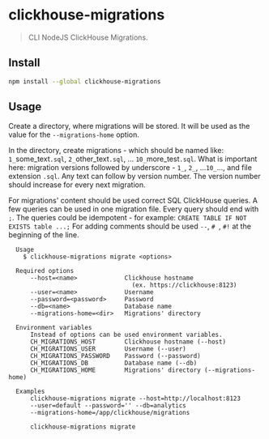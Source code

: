 
# clickhouse-migrations

> CLI NodeJS ClickHouse Migrations.

## Install

```sh
npm install --global clickhouse-migrations
```

## Usage

Create a directory, where migrations will be stored. It will be used as the value for the `--migrations-home` option.

In the directory, create migrations - which should be named like: `1_`some_text`.sql`, `2_`other_text`.sql`, ... `10_`more_test`.sql`. What is important here: migration versions followed by underscore - `1_`, `2_`, ...`10_`..., and file extension `.sql`. Any text can follow by version number. The version number should increase for every next migration.

For migrations' content should be used correct SQL ClickHouse queries. A few queries can be used in one migration file. Every query should end with `;`. The queries could be idempotent - for example: `CREATE TABLE IF NOT EXISTS table ...;` For adding comments should be used `--`, `# `, `#!` at the beginning of the line.

```
  Usage
    $ clickhouse-migrations migrate <options>

  Required options
      --host=<name>             Clickhouse hostname 
                                  (ex. https://clickhouse:8123)
      --user=<name>             Username
      --password=<password>     Password
      --db=<name>               Database name
      --migrations-home=<dir>   Migrations' directory

  Environment variables
      Instead of options can be used environment variables.
      CH_MIGRATIONS_HOST        Clickhouse hostname (--host)
      CH_MIGRATIONS_USER        Username (--user)
      CH_MIGRATIONS_PASSWORD    Password (--password)
      CH_MIGRATIONS_DB          Database name (--db)
      CH_MIGRATIONS_HOME        Migrations' directory (--migrations-home)

  Examples
      clickhouse-migrations migrate --host=http://localhost:8123 
      --user=default --password='' --db=analytics 
      --migrations-home=/app/clickhouse/migrations

      clickhouse-migrations migrate 
